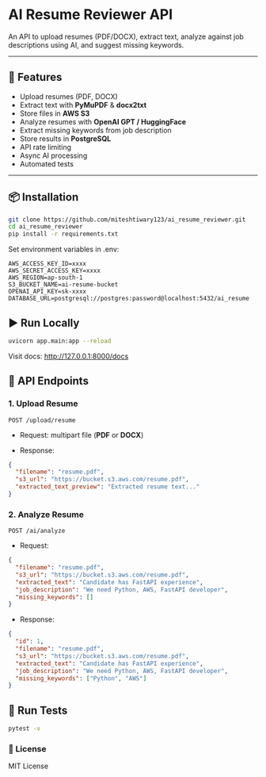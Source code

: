 # AI Resume Reviewer API

An API to upload resumes (PDF/DOCX), extract text, analyze against job descriptions using AI, and suggest missing keywords.

---

## 🚀 Features
- Upload resumes (PDF, DOCX)
- Extract text with **PyMuPDF** & **docx2txt**
- Store files in **AWS S3**
- Analyze resumes with **OpenAI GPT / HuggingFace**
- Extract missing keywords from job description
- Store results in **PostgreSQL**
- API rate limiting
- Async AI processing
- Automated tests

---

## 📦 Installation
```bash
git clone https://github.com/miteshtiwary123/ai_resume_reviewer.git
cd ai_resume_reviewer
pip install -r requirements.txt
```
Set environment variables in .env:
```env
AWS_ACCESS_KEY_ID=xxxx
AWS_SECRET_ACCESS_KEY=xxxx
AWS_REGION=ap-south-1
S3_BUCKET_NAME=ai-resume-bucket
OPENAI_API_KEY=sk-xxxx
DATABASE_URL=postgresql://postgres:password@localhost:5432/ai_resume
```
## ▶️ Run Locally
```bash
uvicorn app.main:app --reload
```
Visit docs: http://127.0.0.1:8000/docs

## 📌 API Endpoints
### 1. Upload Resume
`POST /upload/resume`

* Request: multipart file (**PDF** or **DOCX**)

* Response:
```json
{
  "filename": "resume.pdf",
  "s3_url": "https://bucket.s3.aws.com/resume.pdf",
  "extracted_text_preview": "Extracted resume text..."
}
```
### 2. Analyze Resume
`POST /ai/analyze`
* Request:
```json
{
  "filename": "resume.pdf",
  "s3_url": "https://bucket.s3.aws.com/resume.pdf",
  "extracted_text": "Candidate has FastAPI experience",
  "job_description": "We need Python, AWS, FastAPI developer",
  "missing_keywords": []
}
```
* Response:
```json
{
  "id": 1,
  "filename": "resume.pdf",
  "s3_url": "https://bucket.s3.aws.com/resume.pdf",
  "extracted_text": "Candidate has FastAPI experience",
  "job_description": "We need Python, AWS, FastAPI developer",
  "missing_keywords": ["Python", "AWS"]
}
```
## 🧪 Run Tests
```bash
pytest -v
```
### 📜 License
MIT License